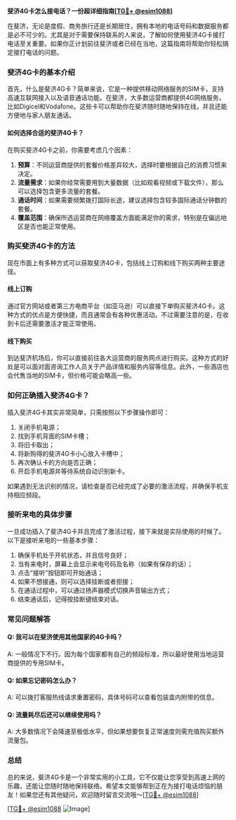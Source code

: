 **斐济4G卡怎么接电话？一份超详细指南[[TG💪+ @esim1088](https://t.me/s/esim1088)]**

在斐济，无论是度假、商务旅行还是长期居住，拥有本地的电话号码和数据服务都是必不可少的。尤其是对于需要保持联系的人来说，了解如何使用斐济4G卡接打电话至关重要。如果你正计划前往斐济或者已经在当地，这篇指南将帮助你轻松搞定接打电话的问题。

### 斐济4G卡的基本介绍

首先，什么是斐济4G卡？简单来说，它是一种提供移动网络服务的SIM卡，支持高速互联网接入以及语音通话功能。在斐济，大多数运营商都提供4G网络服务，比如Digicel和Vodafone。这些卡可以帮助你在斐济随时随地保持在线，并且还能方便地与家人朋友通话。

#### 如何选择合适的斐济4G卡？

在购买斐济4G卡之前，你需要考虑几个因素：

1. **预算**：不同运营商提供的套餐价格差异较大，选择时要根据自己的消费习惯来决定。
2. **流量需求**：如果你经常需要用到大量数据（比如观看视频或下载文件），那么可以选择包含更多流量的套餐。
3. **通话时间**：如果需要频繁拨打国际长途，建议选择包含较多国际通话分钟数的套餐。
4. **覆盖范围**：确保所选运营商在网络覆盖方面能满足你的需求，特别是在偏远地区是否也能正常使用。

### 购买斐济4G卡的方法

现在市面上有多种方式可以获取斐济4G卡，包括线上订购和线下购买两种主要途径。

#### 线上订购

通过官方网站或者第三方电商平台（如亚马逊）可以直接下单购买斐济4G卡。这种方式的优点是方便快捷，而且通常会有各种优惠活动。不过需要注意的是，在收到卡后还需要激活才能正常使用。

#### 线下购买

到达斐济机场后，你可以直接前往各大运营商的服务网点进行购买。这种方式的好处是可以面对面咨询工作人员关于产品详情和服务内容等信息。此外，一些酒店也会代售当地的SIM卡，但价格可能会略高一些。

### 如何正确插入斐济4G卡？

插入斐济4G卡其实非常简单，只需按照以下步骤操作即可：

1. 关闭手机电源；
2. 找到手机背面的SIM卡槽；
3. 将旧卡取出；
4. 将新购得的斐济4G卡小心放入卡槽中；
5. 再次确认卡的方向是否正确；
6. 开启手机电源并等待系统自动识别新卡。

如果遇到无法识别的情况，请检查是否已经完成了必要的激活流程，并确保手机支持相应频段。

### 接听来电的具体步骤

一旦成功插入了斐济4G卡并且完成了激活过程，接下来就是实际使用的时候了。以下是接听来电的一些基本步骤：

1. 确保手机处于开机状态，并且信号良好；
2. 当有来电时，屏幕上会显示来电号码及名称（如果有保存的话）；
3. 点击“接听”按钮即可开始通话；
4. 如果不想接通，则可以选择挂断或者拒接；
5. 在通话过程中，可以通过扬声器模式切换声音输出方式；
6. 结束通话后，记得按挂断键结束对话。

### 常见问题解答

#### Q: 我可以在斐济使用其他国家的4G卡吗？
A: 一般情况下不行。因为每个国家都有自己的频段标准，所以最好使用当地运营商提供的专用SIM卡。

#### Q: 如果忘记密码怎么办？
A: 可以拨打客服热线请求重置密码，具体号码可以查看包装盒内附带的信息。

#### Q: 流量耗尽后还可以继续使用吗？
A: 大多数情况下会降速至极低水平，但如果想要恢复正常速度则需充值购买额外流量包。

### 总结

总的来说，斐济4G卡是一个非常实用的小工具，它不仅能让您享受到高速上网的乐趣，还能让您随时随地保持联络。希望本文能够帮到正在为接打电话烦恼的朋友！如果您还有其他疑问，欢迎随时留言交流哦～[[TG💪+ @esim1088](https://t.me/s/esim1088)]

[[TG💪+ @esim1088](https://t.me/s/esim1088) ![Image](https://i.postimg.cc/4NQfJmqS/Snipaste-2025-05-13-00-14-12.png)]